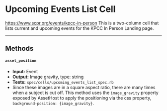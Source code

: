 # Upcoming Events List Cell
https://www.scpr.org/events/kpcc-in-person
This is a two-column cell that lists current and upcoming events for the KPCC In Person Landing page.

---

## Methods

#### `asset_position`
- **Input:** Event
- **Output:** Image gravity, type: string
- **Tests:** `spec/cells/upcoming_events_list_spec.rb`
- Since these images are in a square aspect ratio, there are many times when a subject is cut off. This method uses the `image_gravity` property exposed by AssetHost to apply the positioning via the css property, `background-position: {image_gravity}`.